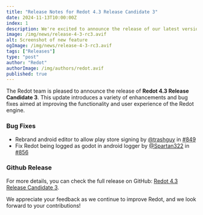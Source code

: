 ```yaml
---
title: "Release Notes for Redot 4.3 Release Candidate 3"
date: 2024-11-13T10:00:00Z
index: 1
description: We're excited to announce the release of our latest version, featuring a host of enhancements and fixes
image: /img/news/release-4-3-rc3.avif
alt: Screenshot of new feature
ogImage: /img/news/release-4-3-rc3.avif
tags: ["Releases"]
type: "post"
author: "Redot"
authorImage: /img/authors/redot.avif
published: true
---
```


The Redot team is pleased to announce the release of **Redot 4.3 Release Candidate 3**. This update introduces a variety of enhancements and bug fixes aimed at improving the functionality and user experience of the Redot engine.

### Bug Fixes
* Rebrand android editor to allow play store signing by [@trashguy](https://github.com/trashguy) in [#849](https://github.com/Redot-Engine/redot-engine/pull/849)
* Fix Redot being logged as godot in android logger by [@Spartan322](https://github.com/Spartan322) in [#856](https://github.com/Redot-Engine/redot-engine/pull/856)

### Github Release
For more details, you can check the full release on GitHub: [Redot 4.3 Release Candidate 3](https://github.com/Redot-Engine/redot-engine/releases/tag/redot-4.3-rc.3).

We appreciate your feedback as we continue to improve Redot, and we look forward to your contributions!